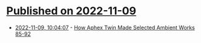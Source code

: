 # [Published on 2022-11-09](index.md)

* [2022-11-09, 10:04:07](https://news.ycombinator.com/item?id=33529405) - [How Aphex Twin Made Selected Ambient Works 85-92](https://www.musicradar.com/news/how-aphex-twin-made-saw-85-92)
